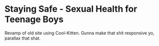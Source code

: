 Staying Safe - Sexual Health for Teenage Boys
===========

Revamp of old site using Cool-Kitten. Gunna make that shit responsive yo, parallax that shat.